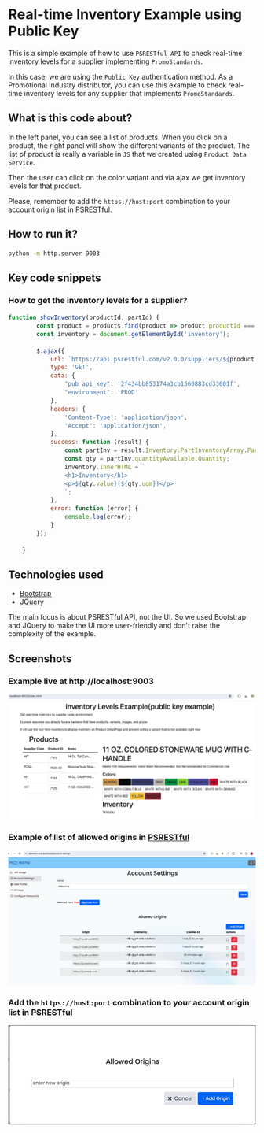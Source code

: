 # Real-time Inventory Example using Public Key

This is a simple example of how to use `PSRESTful API` to check real-time inventory levels for a supplier implementing `PromoStandards`.

In this case, we are using the `Public Key` authentication method. As a Promotional Industry distributor, you can use this example to check real-time inventory levels for any supplier that implements `PromoStandards`.

## What is this code about?

In the left panel, you can see a list of products. When you click on a product, the right panel will show the different 
variants of the product. The list of product is really a variable in `JS` that we created using `Product Data Service`.

Then the user can click on the color variant and via ajax we get inventory levels for that product.

Please, remember to add the `https://host:port` combination to your account origin list in [PSRESTful](https://psrestful.com).

## How to run it?

```bash
python -m http.server 9003
```

## Key code snippets

### How to get the inventory levels for a supplier?

```javascript
function showInventory(productId, partId) {
        const product = products.find(product => product.productId === productId);
        const inventory = document.getElementById('inventory');

        $.ajax({
            url: `https://api.psrestful.com/v2.0.0/suppliers/${product.supplierCode}/inventory/${product.productId}`,
            type: 'GET',
            data: {
                "pub_api_key": '2f434bb853174a3cb1560883cd33601f',
                "environment": 'PROD'
            },
            headers: {
                'Content-Type': 'application/json',
                'Accept': 'application/json',
            },
            success: function (result) {
                const partInv = result.Inventory.PartInventoryArray.PartInventory.find(inv => inv.partId === partId);
                const qty = partInv.quantityAvailable.Quantity;
                inventory.innerHTML = `
                <h1>Inventory</h1>
                <p>${qty.value}(${qty.uom})</p>
                `;
            },
            error: function (error) {
                console.log(error);
            }
        });

    }
```

## Technologies used

- [Bootstrap](https://getbootstrap.com/)
- [JQuery](https://jquery.com/)

The main focus is about PSRESTful API, not the UI. So we used Bootstrap and JQuery to make the UI more user-friendly and don't raise the complexity of the example.

## Screenshots

### Example live at http://localhost:9003

![Real-time-Inventory](screenshots/real-time-inventory-using-public-key-psrestful-api.png)

### Example of list of allowed origins in [PSRESTful](https://psrestful.com/dashboard/account-settings)

![List of Allowed Origins](screenshots/list-allowed-origins-psrestful.png)

### Add the `https://host:port` combination to your account origin list in [PSRESTful](https://psrestful.com)

![New Allowed Origin](screenshots/new-allowed-origin.png)

